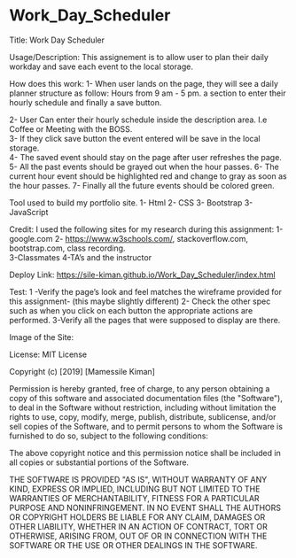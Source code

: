 # Work_Day_Scheduler
 

Title: Work Day Scheduler

Usage/Description:
This assignement  is to allow user to plan their daily workday and save each event to the local storage. 

How does this work:
1- When user lands on the page, they will see a daily planner structure as follow: Hours from 9 am - 5 pm. a section to enter their hourly schedule and finally a save button. 

2- User Can enter their  hourly schedule inside the description area. I.e Coffee or Meeting with the BOSS.  
3- If they click save button the event entered will be save in the local storage.  
4- The  saved event should stay on the page after user refreshes the page. 
5- All  the past events should be grayed out when the hour passes.
6- The current hour event should be highlighted red and change to gray as soon as the hour passes. 
7- Finally all the future events should be colored green.    

Tool used to build my portfolio site.
1-	Html 
2-	CSS 
3-  Bootstrap
3-	JavaScript 

Credit:
I used the following sites for my  research  during this assignment:
1-google.com
2- https://www.w3schools.com/, stackoverflow.com, bootstrap.com, class recording.    
3-Classmates
4-TA’s and the instructor 

Deploy Link:
https://sile-kiman.github.io/Work_Day_Scheduler/index.html

Test:
1 -Verify the page’s  look and feel matches the wireframe provided for this assignment- (this maybe slightly different) 
2- Check the other spec such as when you click on each button the appropriate actions are performed. 
3-Verify all the pages that were supposed to display are there. 

 
Image of the Site:
<img scr="assets/images/colorchange.PNG">
<img scr="assets/images/localstorage.PNG">
 
License:
MIT License

Copyright (c) [2019] [Mamessile Kiman]

Permission is hereby granted, free of charge, to any person obtaining a copy
of this software and associated documentation files (the "Software"), to deal
in the Software without restriction, including without limitation the rights
to use, copy, modify, merge, publish, distribute, sublicense, and/or sell
copies of the Software, and to permit persons to whom the Software is
furnished to do so, subject to the following conditions:

The above copyright notice and this permission notice shall be included in all
copies or substantial portions of the Software.

THE SOFTWARE IS PROVIDED "AS IS", WITHOUT WARRANTY OF ANY KIND, EXPRESS OR
IMPLIED, INCLUDING BUT NOT LIMITED TO THE WARRANTIES OF MERCHANTABILITY,
FITNESS FOR A PARTICULAR PURPOSE AND NONINFRINGEMENT. IN NO EVENT SHALL THE
AUTHORS OR COPYRIGHT HOLDERS BE LIABLE FOR ANY CLAIM, DAMAGES OR OTHER
LIABILITY, WHETHER IN AN ACTION OF CONTRACT, TORT OR OTHERWISE, ARISING FROM,
OUT OF OR IN CONNECTION WITH THE SOFTWARE OR THE USE OR OTHER DEALINGS IN THE
SOFTWARE.


